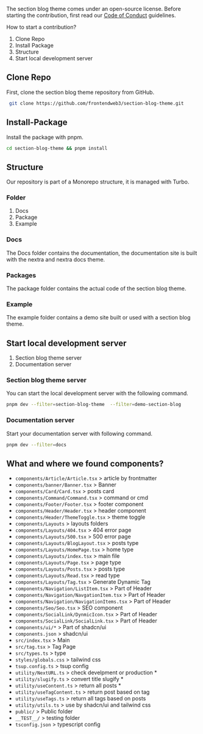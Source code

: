 The section blog theme comes under an open-source license. Before starting the contribution, first read our [Code of Conduct](./CODE_OF_CONDUCT.md) guidelines.

How to start a contribution?
1. Clone Repo
2. Install Package
3. Structure
4. Start local development server

## Clone Repo
First, clone the section blog theme repository from GitHub.
```bash
 git clone https://github.com/frontendweb3/section-blog-theme.git
```

## Install-Package
Install the package with pnpm.

```bash
cd section-blog-theme && pnpm install
```

## Structure
Our repository is part of a Monorepo structure, it is managed with Turbo. 

### Folder
1. Docs
2. Package
3. Example

### Docs
The Docs folder contains the documentation, the documentation site is built with the nextra and nextra docs theme.

### Packages
The package folder contains the actual code of the section blog theme.

### Example
The example folder contains a demo site built or used with a section blog theme.


## Start local development server
1. Section blog theme server
2. Documentation server

### Section blog theme server
You can start the local development server with the following command.

```bash
pnpm dev --filter=section-blog-theme  --filter=demo-section-blog
```
### Documentation server
Start your documentation server with following command.

```bash
pnpm dev --filter=docs
```
## What and where we found components?

* `components/Article/Article.tsx` > article by frontmatter
* `components/banner/Banner.tsx` > Banner
* `components/Card/Card.tsx` > posts card
* `components/Command/Command.tsx` > command or cmd
* `components/Footer/Footer.tsx` > footer component
* `components/Header/Header.tsx` > header component
* `components/Header/ThemeToggle.tsx` > theme toggle
* `components/Layouts` > layouts folders
* `components/Layouts/404.tsx` > 404 error page
* `components/Layouts/500.tsx` > 500 error page
* `components/Layouts/BlogLayout.tsx` > posts type
* `components/Layouts/HomePage.tsx` > home type
* `components/Layouts/index.tsx` > main file
* `components/Layouts/Page.tsx` > page type
* `components/Layouts/Posts.tsx` > posts type
* `components/Layouts/Read.tsx` > read type
* `components/Layouts/Tag.tsx` > Generate Dynamic Tag
* `components/Navigation/ListItem.tsx` > Part of Header
* `components/Navigation/NavgationItem.tsx` > Part of Header
* `components/Navigation/NavigationItems.tsx` > Part of Header
* `components/Seo/Seo.tsx` > SEO component
* `components/SocialLink/DynmicIcon.tsx` > Part of Header
* `components/SocialLink/SocialLink.tsx` > Part of Header
* `components/ui/*` > Part of shadcn/ui
* `components.json` > shadcn/ui
* `src/index.tsx` > Main 
* `src/tag.tsx` > Tag Page
* `src/types.ts` > type 
* `styles/globals.css` > tailwind css
* `tsup.config.ts` > tsup config
* `utility/NextURL.ts` > check develpment or production *
* `utility/slugify.ts` > convert title slugify *
* `utility/useContent.ts` > return all posts *
* `utility/useTagContent.ts` > return post based on tag
* `utility/useTags.ts` > return all tags based on posts
* `utility/utils.ts` > use by shadcn/ui and tailwind css
* `public/` > Public folder
* `__TEST__/` > testing folder
* `tsconfig.json` >  typescript config

